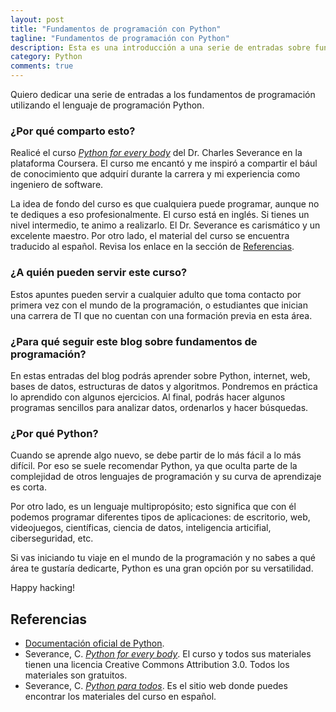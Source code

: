 ```yaml
---
layout: post
title: "Fundamentos de programación con Python"
tagline: "Fundamentos de programación con Python"
description: Esta es una introducción a una serie de entradas sobre fundamentos de programación con Python que pretendo compartir.
category: Python
comments: true
---
```


Quiero dedicar una serie de entradas a los fundamentos de programación utilizando el lenguaje de programación Python.  

### ¿Por qué comparto esto?  
Realicé el curso *[Python for every body](https://www.coursera.org/specializations/python)* del Dr. Charles Severance en la plataforma Coursera. El curso me encantó y me inspiró a compartir el bául de conocimiento que adquirí durante la carrera y mi experiencia como ingeniero de software.  

La idea de fondo del curso es que cualquiera puede programar, aunque no te dediques a eso profesionalmente. El curso está en inglés. Si tienes un nivel intermedio, te animo a realizarlo. El Dr. Severance es carismático y un excelente maestro. Por otro lado, el material del curso se encuentra traducido al español. Revisa los enlace en la sección de [Referencias](#referencias).  

### ¿A quién pueden servir este curso?  
Estos apuntes pueden servir a cualquier adulto que toma contacto por primera vez con el mundo de la programación, o estudiantes que inician una carrera de TI que no cuentan con una formación previa en esta área.  

### ¿Para qué seguir este blog sobre fundamentos de programación?  
En estas entradas del blog podrás aprender sobre Python, internet, web, bases de datos, estructuras de datos y algoritmos. Pondremos en práctica lo aprendido con algunos ejercicios. Al final, podrás hacer algunos programas sencillos para analizar datos, ordenarlos y hacer búsquedas.  

### ¿Por qué Python?  
Cuando se aprende algo nuevo, se debe partir de lo más fácil a lo más difícil. Por eso se suele recomendar Python, ya que oculta parte de la complejidad de otros lenguajes de programación y su curva de aprendizaje es corta.  

Por otro lado, es un lenguaje multipropósito; esto significa que con él podemos programar diferentes tipos de aplicaciones: de escritorio, web, videojuegos, científicas, ciencia de datos, inteligencia articifial, ciberseguridad, etc.  

Si vas iniciando tu viaje en el mundo de la programación y no sabes a qué área te gustaría dedicarte, Python es una gran opción por su versatilidad.  

Happy hacking!

<p style="text-align: center;">
    <i class="fab fa-python" style='font-size:80px;color: #2a7ae2;'></i> 
</p>

## <a name="referencias"></a> Referencias  
* [Documentación oficial de Python](https://www.python.org/doc/).  
* Severance, C. *[Python for every body](https://www.coursera.org/specializations/python)*. El curso y todos sus materiales tienen una licencia Creative Commons Attribution 3.0. Todos los materiales son gratuitos.  
* Severance, C. *[Python para todos](https://es.py4e.com/)*. Es el sitio web donde puedes encontrar los materiales del curso en español.  
